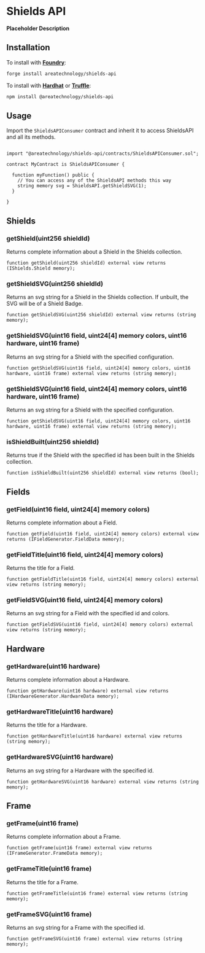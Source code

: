 # Shields API

**Placeholder Description**

## Installation

To install with [**Foundry**](https://github.com/gakonst/foundry):

```sh
forge install areatechnology/shields-api
```

To install with [**Hardhat**](https://github.com/nomiclabs/hardhat) or [**Truffle**](https://github.com/trufflesuite/truffle):

```sh
npm install @areatechnology/shields-api
```

## Usage

Import the `ShieldsAPIConsumer` contract and inherit it to access ShieldsAPI and all its methods.

```sol

import "@areatechnology/shields-api/contracts/ShieldsAPIConsumer.sol";

contract MyContract is ShieldsAPIConsumer {

  function myFunction() public {
    // You can access any of the ShieldsAPI methods this way
    string memory svg = ShieldsAPI.getShieldSVG(1);
  }

}
```

## Shields

### getShield(uint256 shieldId)

Returns complete information about a Shield in the Shields collection.

```sol
function getShield(uint256 shieldId) external view returns (IShields.Shield memory);
```

### getShieldSVG(uint256 shieldId)

Returns an svg string for a Shield in the Shields collection. If unbuilt, the SVG will be of a Shield Badge.

```sol
function getShieldSVG(uint256 shieldId) external view returns (string memory);
```

### getShieldSVG(uint16 field, uint24[4] memory colors, uint16 hardware, uint16 frame)

Returns an svg string for a Shield with the specified configuration.

```sol
function getShieldSVG(uint16 field, uint24[4] memory colors, uint16 hardware, uint16 frame) external view returns (string memory);
```

### getShieldSVG(uint16 field, uint24[4] memory colors, uint16 hardware, uint16 frame)

Returns an svg string for a Shield with the specified configuration.

```sol
function getShieldSVG(uint16 field, uint24[4] memory colors, uint16 hardware, uint16 frame) external view returns (string memory);
```

### isShieldBuilt(uint256 shieldId)

Returns true if the Shield with the specified id has been built in the Shields collection.

```sol
function isShieldBuilt(uint256 shieldId) external view returns (bool);
```

## Fields

### getField(uint16 field, uint24[4] memory colors)

Returns complete information about a Field.

```sol
function getField(uint16 field, uint24[4] memory colors) external view returns (IFieldGenerator.FieldData memory);
```

### getFieldTitle(uint16 field, uint24[4] memory colors)

Returns the title for a Field.

```sol
function getFieldTitle(uint16 field, uint24[4] memory colors) external view returns (string memory);
```

### getFieldSVG(uint16 field, uint24[4] memory colors)

Returns an svg string for a Field with the specified id and colors.

```sol
function getFieldSVG(uint16 field, uint24[4] memory colors) external view returns (string memory);
```

## Hardware

### getHardware(uint16 hardware)

Returns complete information about a Hardware.

```sol
function getHardware(uint16 hardware) external view returns (IHardwareGenerator.HardwareData memory);
```

### getHardwareTitle(uint16 hardware)

Returns the title for a Hardware.

```sol
function getHardwareTitle(uint16 hardware) external view returns (string memory);
```

### getHardwareSVG(uint16 hardware)

Returns an svg string for a Hardware with the specified id.

```sol
function getHardwareSVG(uint16 hardware) external view returns (string memory);
```

## Frame

### getFrame(uint16 frame)

Returns complete information about a Frame.

```sol
function getFrame(uint16 frame) external view returns (IFrameGenerator.FrameData memory);
```

### getFrameTitle(uint16 frame)

Returns the title for a Frame.

```sol
function getFrameTitle(uint16 frame) external view returns (string memory);
```

### getFrameSVG(uint16 frame)

Returns an svg string for a Frame with the specified id.

```sol
function getFrameSVG(uint16 frame) external view returns (string memory);
```
